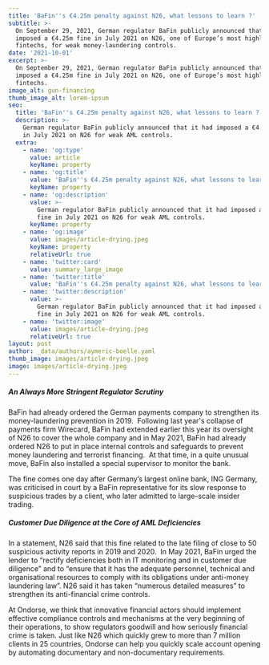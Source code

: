 ```yaml
---
title: 'BaFin''s €4.25m penalty against N26, what lessons to learn ?'
subtitle: >-
  On September 29, 2021, German regulator BaFin publicly announced that it had
  imposed a €4.25m fine in July 2021 on N26, one of Europe’s most highly valued
  fintechs, for weak money-laundering controls.
date: '2021-10-01'
excerpt: >-
  On September 29, 2021, German regulator BaFin publicly announced that it had
  imposed a €4.25m fine in July 2021 on N26, one of Europe’s most highly valued
  fintechs.
image_alt: gun-financing
thumb_image_alt: lorem-ipsum
seo:
  title: 'BaFin''s €4.25m penalty against N26, what lessons to learn ?'
  description: >-
    German regulator BaFin publicly announced that it had imposed a €4.25m fine
    in July 2021 on N26 for weak AML controls.
  extra:
    - name: 'og:type'
      value: article
      keyName: property
    - name: 'og:title'
      value: 'BaFin''s €4.25m penalty against N26, what lessons to learn ?'
      keyName: property
    - name: 'og:description'
      value: >-
        German regulator BaFin publicly announced that it had imposed a €4.25m
        fine in July 2021 on N26 for weak AML controls.
      keyName: property
    - name: 'og:image'
      value: images/article-drying.jpeg
      keyName: property
      relativeUrl: true
    - name: 'twitter:card'
      value: summary_large_image
    - name: 'twitter:title'
      value: 'BaFin''s €4.25m penalty against N26, what lessons to learn ?'
    - name: 'twitter:description'
      value: >-
        German regulator BaFin publicly announced that it had imposed a €4.25m
        fine in July 2021 on N26 for weak AML controls.
    - name: 'twitter:image'
      value: images/article-drying.jpeg
      relativeUrl: true
layout: post
author: _data/authors/aymeric-boelle.yaml
thumb_image: images/article-drying.jpeg
image: images/article-drying.jpeg
---
```

##### An Always More Stringent Regulator Scrutiny

BaFin had already ordered the German payments company to strengthen its money-laundering prevention in 2019.  Following last year's collapse of payments firm Wirecard, BaFin had extended earlier this year its oversight of N26 to cover the whole company and in May 2021, BaFin had already ordered N26 to put in place internal controls and safeguards to prevent money laundering and terrorist financing.  At that time, in a quite unusual move, BaFin also installed a special supervisor to monitor the bank. 

The fine comes one day after Germany’s largest online bank, ING Germany, was criticised in court by a BaFin representative for its slow response to suspicious trades by a client, who later admitted to large-scale insider trading.

##### Customer Due Diligence at the Core of AML Deficiencies

In a statement, N26 said that this fine related to the late filing of close to 50 suspicious activity reports in 2019 and 2020.  In May 2021, BaFin urged the lender to “rectify deficiencies both in IT monitoring and in customer due diligence” and to “ensure that it has the adequate personnel, technical and organisational resources to comply with its obligations under anti-money laundering law”. N26 said it has taken “numerous detailed measures” to strengthen its anti-financial crime controls.

At Ondorse, we think that innovative financial actors should implement effective compliance controls and mechanisms at the very beginning of their operations, to show regulators goodwill and how seriously financial crime is taken. Just like N26 which quickly grew to more than 7 million clients in 25 countries, Ondorse can help you quickly scale account opening by automating documentary and non-documentary requirements.
